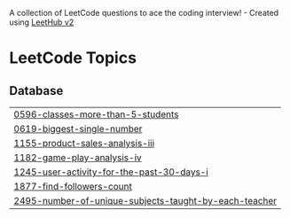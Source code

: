 A collection of LeetCode questions to ace the coding interview! - Created using [LeetHub v2](https://github.com/arunbhardwaj/LeetHub-2.0)
<!---LeetCode Topics Start-->
# LeetCode Topics
## Database
|  |
| ------- |
| [0596-classes-more-than-5-students](https://github.com/fkappus/Leetcode-Top-50-SQL/tree/master/0596-classes-more-than-5-students) |
| [0619-biggest-single-number](https://github.com/fkappus/Leetcode-Top-50-SQL/tree/master/0619-biggest-single-number) |
| [1155-product-sales-analysis-iii](https://github.com/fkappus/Leetcode-Top-50-SQL/tree/master/1155-product-sales-analysis-iii) |
| [1182-game-play-analysis-iv](https://github.com/fkappus/Leetcode-Top-50-SQL/tree/master/1182-game-play-analysis-iv) |
| [1245-user-activity-for-the-past-30-days-i](https://github.com/fkappus/Leetcode-Top-50-SQL/tree/master/1245-user-activity-for-the-past-30-days-i) |
| [1877-find-followers-count](https://github.com/fkappus/Leetcode-Top-50-SQL/tree/master/1877-find-followers-count) |
| [2495-number-of-unique-subjects-taught-by-each-teacher](https://github.com/fkappus/Leetcode-Top-50-SQL/tree/master/2495-number-of-unique-subjects-taught-by-each-teacher) |
<!---LeetCode Topics End-->
